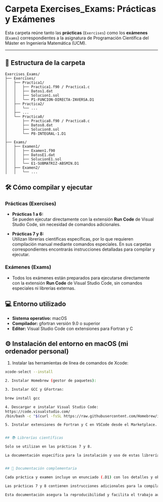 # Carpeta Exercises_Exams: Prácticas y Exámenes

Esta carpeta reúne tanto las **prácticas** (`Exercises`) como los **exámenes** (`Exams`) correspondientes a la asignatura de Programación Científica del Máster en Ingeniería Matemática (UCM).

---

## 📂 Estructura de la carpeta

```plaintext
Exercises_Exams/
├── Exercises/
│   ├── Practica1/
│   │   ├── Practica1.f90 / Practica1.c
│   │   ├── Datos1.dat
│   │   ├── Solucion1.sol
│   │   └── P1-FUNCION-DIRECTA-INVERSA.D1
│   ├── Practica2/
│   │   └── ...
│   ├── ...
│   └── Practica8/
│       ├── Practica8.f90 / Practica8.c
│       ├── Datos8.dat
│       ├── Solucion8.sol
│       └── P8-INTEGRAL-1.D1
│
├── Exams/
│   ├── Examen1/
│   │   ├── Examen1.f90
│   │   ├── DatosE1.dat
│   │   ├── SolucionE1.sol
│   │   └── E1-SUBMATRIZ-ABSMIN.D1
│   ├── Examen2/
│   │   └── ...

```
## 🛠️ Cómo compilar y ejecutar

### Prácticas (Exercises)

- **Prácticas 1 a 6:**  
  Se pueden ejecutar directamente con la extensión **Run Code** de Visual Studio Code, sin necesidad de comandos adicionales.

- **Prácticas 7 y 8:**  
  Utilizan librerías científicas específicas, por lo que requieren compilación manual mediante comandos especiales. En sus carpetas correspondientes encontrarás instrucciones detalladas para compilar y ejecutar.

### Exámenes (Exams)

- Todos los exámenes están preparados para ejecutarse directamente con la extensión **Run Code** de Visual Studio Code, sin comandos especiales ni librerías externas.

## 💻 Entorno utilizado

- **Sistema operativo:** macOS  
- **Compilador:** gfortran versión 9.0 o superior  
- **Editor:** Visual Studio Code con extensiones para Fortran y C  



## ⚙️ Instalación del entorno en macOS (mi ordenador personal)

1. Instalar las herramientas de línea de comandos de Xcode:

```bash
xcode-select --install

2. Instalar Homebrew (gestor de paquetes):

3. Instalar GCC y GFortran:

brew install gcc

4. Descargar e instalar Visual Studio Code:
https://code.visualstudio.com/
/bin/bash -c "$(curl -fsSL https://raw.githubusercontent.com/Homebrew/install/HEAD/install.sh)"

5. Instalar extensiones de Fortran y C en VSCode desde el Marketplace.


## 📚 Librerías científicas

Solo se utilizan en las prácticas 7 y 8.

La documentación específica para la instalación y uso de estas librerías se encuentra en las carpetas de estas prácticas.


## 📄 Documentación complementaria

Cada práctica y examen incluye un enunciado (.D1) con los detalles y objetivos.

Las prácticas 7 y 8 contienen instrucciones adicionales para la compilación y uso de librerías.

Esta documentación asegura la reproducibilidad y facilita el trabajo autónomo.
